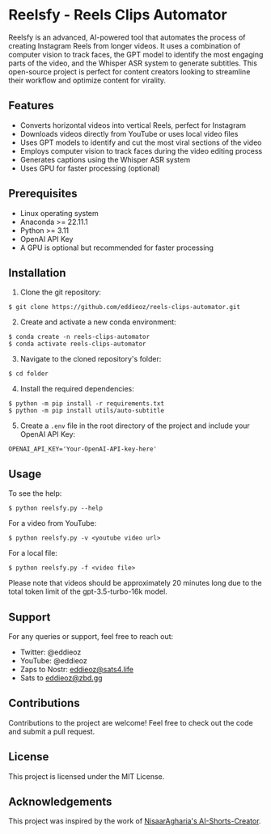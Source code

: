 # Reelsfy - Reels Clips Automator

Reelsfy is an advanced, AI-powered tool that automates the process of creating Instagram Reels from longer videos. It uses a combination of computer vision to track faces, the GPT model to identify the most engaging parts of the video, and the Whisper ASR system to generate subtitles. This open-source project is perfect for content creators looking to streamline their workflow and optimize content for virality.

## Features

- Converts horizontal videos into vertical Reels, perfect for Instagram
- Downloads videos directly from YouTube or uses local video files
- Uses GPT models to identify and cut the most viral sections of the video
- Employs computer vision to track faces during the video editing process
- Generates captions using the Whisper ASR system
- Uses GPU for faster processing (optional)

## Prerequisites

- Linux operating system
- Anaconda >= 22.11.1
- Python >= 3.11
- OpenAI API Key
- A GPU is optional but recommended for faster processing

## Installation

1. Clone the git repository:

```
$ git clone https://github.com/eddieoz/reels-clips-automator.git
```

2. Create and activate a new conda environment:

```
$ conda create -n reels-clips-automator
$ conda activate reels-clips-automator
```

3. Navigate to the cloned repository's folder:

```
$ cd folder
```

4. Install the required dependencies:

```
$ python -m pip install -r requirements.txt
$ python -m pip install utils/auto-subtitle
```

5. Create a `.env` file in the root directory of the project and include your OpenAI API Key:

```
OPENAI_API_KEY='Your-OpenAI-API-key-here'
```

## Usage

To see the help:

```
$ python reelsfy.py --help
```

For a video from YouTube:

```
$ python reelsfy.py -v <youtube video url>
```

For a local file:

```
$ python reelsfy.py -f <video file>
```

Please note that videos should be approximately 20 minutes long due to the total token limit of the gpt-3.5-turbo-16k model.

## Support

For any queries or support, feel free to reach out:

- Twitter: @eddieoz
- YouTube: @eddieoz
- Zaps to Nostr: eddieoz@sats4.life
- Sats to eddieoz@zbd.gg

## Contributions

Contributions to the project are welcome! Feel free to check out the code and submit a pull request.

## License

This project is licensed under the MIT License.

## Acknowledgements

This project was inspired by the work of [NisaarAgharia's AI-Shorts-Creator](https://github.com/NisaarAgharia/AI-Shorts-Creator).
